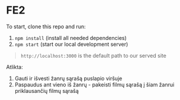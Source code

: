 # FE2

To start, clone this repo and run:
1. `npm install` (install all needed dependencies)
2. `npm start` (start our local development server)

> `http://localhost:3000` is the default path to our served site

Atlikta:

1. Gauti ir išvesti žanrų sąrašą puslapio viršuje
2. Paspaudus ant vieno iš žanrų - pakeisti filmų sąrašą į šiam žanrui priklausančių filmų sąrašą

